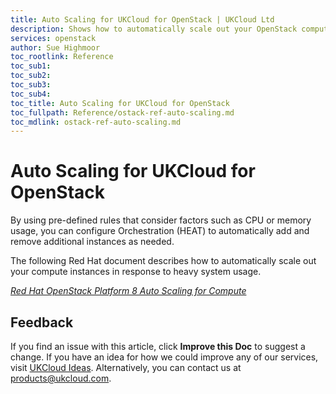 ```yaml
---
title: Auto Scaling for UKCloud for OpenStack | UKCloud Ltd
description: Shows how to automatically scale out your OpenStack compute instances in response to system usage
services: openstack
author: Sue Highmoor
toc_rootlink: Reference
toc_sub1:
toc_sub2:
toc_sub3:
toc_sub4:
toc_title: Auto Scaling for UKCloud for OpenStack
toc_fullpath: Reference/ostack-ref-auto-scaling.md
toc_mdlink: ostack-ref-auto-scaling.md
---
```


# Auto Scaling for UKCloud for OpenStack

By using pre-defined rules that consider factors such as CPU or memory usage, you can configure Orchestration (HEAT) to automatically add and remove additional instances as needed.

The following Red Hat document describes how to automatically scale out your compute instances in response to heavy system usage.

[*Red Hat OpenStack Platform 8 Auto Scaling for Compute*](https://access.redhat.com/documentation/en-us/red_hat_openstack_platform/10/pdf/auto_scaling_for_compute/Red_Hat_OpenStack_Platform-8-Auto_Scaling_for_Compute-en-US.pdf)

## Feedback

If you find an issue with this article, click **Improve this Doc** to suggest a change. If you have an idea for how we could improve any of our services, visit [UKCloud Ideas](https://ideas.ukcloud.com). Alternatively, you can contact us at <products@ukcloud.com>.
